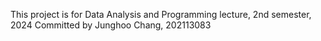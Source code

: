 This project is for Data Analysis and Programming lecture, 2nd semester, 2024
Committed by Junghoo Chang, 202113083
